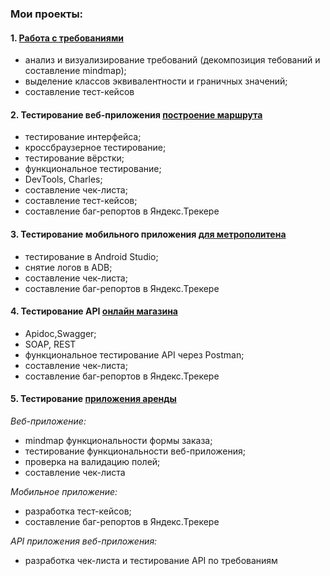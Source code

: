 ### Мои проекты:

#### 1. [Работа с требованиями](./task1)

- анализ и визуализирование требований (декомпозиция тебований и составление mindmap);
- выделение классов эквивалентности и граничных значений;
- составление тест-кейсов 

#### 2. Тестирование веб-приложения [построение маршрута](./task2)

- тестирование интерфейса;
- кроссбраузерное тестирование;
- тестирование вёрстки;
- функциональное тестирование; 
- DevTools, Charles;
- составление чек-листа;
- составление тест-кейсов;
- составление баг-репортов в Яндекс.Трекере

#### 3. Тестирование мобильного приложения [для метрополитена](./task3)

- тестирование в Android Studio;
- cнятие логов в ADB; 
- составление чек-листа;
- составление баг-репортов в Яндекс.Трекере

#### 4. Тестирование API [онлайн магазина](./task4)

- Apidoc,Swagger;
- SOAP, REST
- функциональное тестирование API через Postman; 
- составление чек-листа;
- составление баг-репортов в Яндекс.Трекере

#### 5. Тестирование [приложения аренды](./task5)
_Веб-приложение:_
- mindmap функциональности формы заказа;
- тестирование функциональности веб-приложения;
- проверка на валидацию полей;
- составление чек-листа

_Мобильное приложение:_
- разработка тест-кейсов;
- составление баг-репортов в Яндекс.Трекере	

_API приложения веб-приложения:_ 
- разработка чек-листа и тестирование API по требованиям
